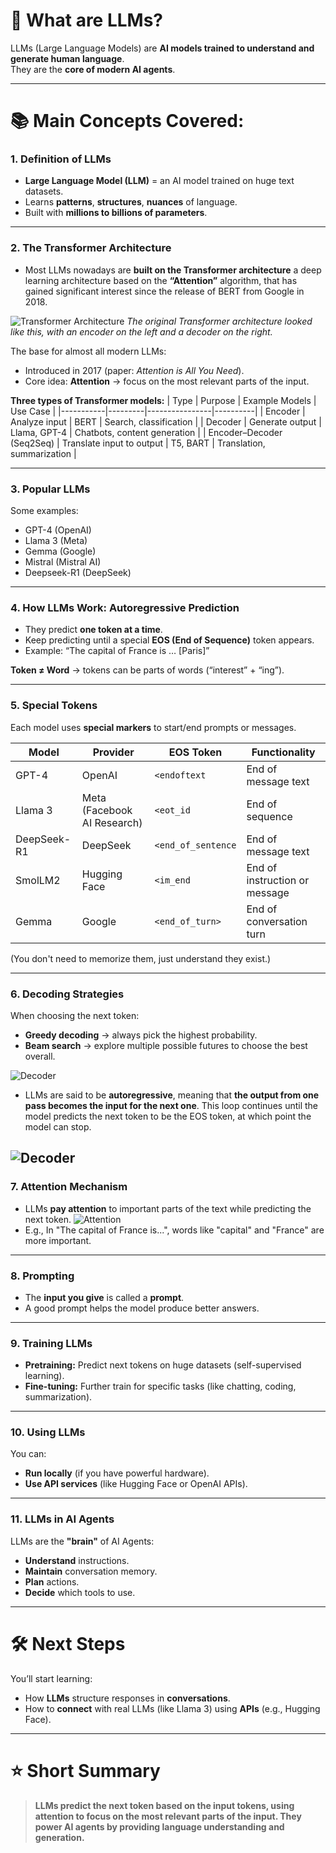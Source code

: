 # 🧠 **What are LLMs?**
LLMs (Large Language Models) are **AI models trained to understand and generate human language**.  
They are the **core of modern AI agents**.

---


# 📚 **Main Concepts Covered:**

### 1. **Definition of LLMs**
- **Large Language Model (LLM)** = an AI model trained on huge text datasets.
- Learns **patterns**, **structures**, **nuances** of language.
- Built with **millions to billions of parameters**.

---

### 2. **The Transformer Architecture**

- Most LLMs nowadays are **built on the Transformer architecture** a deep learning architecture based on the **“Attention”** algorithm, that has gained significant interest since the release of BERT from Google in 2018.

![Transformer Architecture](../assets/transformer.jpg)
*The original Transformer architecture looked like this, with an encoder on the left and a decoder on the right.*

The base for almost all modern LLMs:
- Introduced in 2017 (paper: *Attention is All You Need*).
- Core idea: **Attention** → focus on the most relevant parts of the input.


**Three types of Transformer models:**
| Type      | Purpose | Example Models | Use Case |
|-----------|---------|----------------|----------|
| Encoder   | Analyze input | BERT | Search, classification |
| Decoder   | Generate output | Llama, GPT-4 | Chatbots, content generation |
| Encoder–Decoder (Seq2Seq) | Translate input to output | T5, BART | Translation, summarization |

---

### 3. **Popular LLMs**
Some examples:
- GPT-4 (OpenAI)
- Llama 3 (Meta)
- Gemma (Google)
- Mistral (Mistral AI)
- Deepseek-R1 (DeepSeek)

---

### 4. **How LLMs Work: Autoregressive Prediction**
- They predict **one token at a time**.
- Keep predicting until a special **EOS (End of Sequence)** token appears.
- Example: “The capital of France is … [Paris]”

**Token ≠ Word** → tokens can be parts of words (“interest” + “ing”).

---

### 5. **Special Tokens**
Each model uses **special markers** to start/end prompts or messages.

| Model       | Provider                   | EOS Token             | Functionality                   |
|-------------|-----------------------------|-----------------------|---------------------------------|
| GPT-4       | OpenAI                      | `<endoftext`           | End of message text             |
| Llama 3     | Meta (Facebook AI Research) | `<eot_id`              | End of sequence                 |
| DeepSeek-R1 | DeepSeek                    | `<end_of_sentence`     | End of message text             |
| SmolLM2     | Hugging Face                | `<im_end`              | End of instruction or message   |
| Gemma       | Google                      | `<end_of_turn>`        | End of conversation turn        |

(You don't need to memorize them, just understand they exist.)

---

### 6. **Decoding Strategies**
When choosing the next token:
- **Greedy decoding** → always pick the highest probability.
- **Beam search** → explore multiple possible futures to choose the best overall.

![Decoder](../assets/AutoregressionSchema.gif)

- LLMs are said to be **autoregressive**, meaning that **the output from one pass becomes the input for the next one**. This loop continues until the model predicts the next token to be the EOS token, at which point the model can stop.

![Decoder](../assets/DecodingFinal.gif)
---

### 7. **Attention Mechanism**
- LLMs **pay attention** to important parts of the text while predicting the next token.
![Attention](../assets/AttentionSceneFinal.gif)
- E.g., In "The capital of France is...", words like "capital" and "France" are more important.

---

### 8. **Prompting**
- The **input you give** is called a **prompt**.
- A good prompt helps the model produce better answers.

---

### 9. **Training LLMs**
- **Pretraining:** Predict next tokens on huge datasets (self-supervised learning).
- **Fine-tuning:** Further train for specific tasks (like chatting, coding, summarization).

---

### 10. **Using LLMs**
You can:
- **Run locally** (if you have powerful hardware).
- **Use API services** (like Hugging Face or OpenAI APIs).

---

### 11. **LLMs in AI Agents**
LLMs are the **"brain"** of AI Agents:
- **Understand** instructions.
- **Maintain** conversation memory.
- **Plan** actions.
- **Decide** which tools to use.

---

# 🛠️ **Next Steps**
You’ll start learning:
- How **LLMs** structure responses in **conversations**.
- How to **connect** with real LLMs (like Llama 3) using **APIs** (e.g., Hugging Face).

---

# ⭐ Short Summary
> **LLMs predict the next token based on the input tokens, using attention to focus on the most relevant parts of the input. They power AI agents by providing language understanding and generation.**
